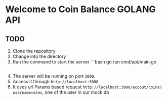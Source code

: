 #   Welcome to Coin Balance GOLANG API

##  TODO
1. Clone the repository
2. Change into the directory <go-rest>
3. Run the command to start the server ```bash
    go run cmd/api/main.go
   ```
4. The server will be running on port `3000`. 
5. Access it through `http://localhost:3000`
6. It uses url Params based request `http://localhost:3000/accout/coins?username=alex`, one of the user in our mock db